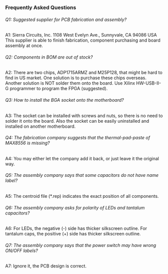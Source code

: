 
### Frequently Asked Questions ###

###### Q1: Suggested supplier for PCB fabrication and assembly? ######

A1: Sierra Circuits, Inc.
    1108 West Evelyn Ave., Sunnyvale, CA 94086 USA 
    This supplier is able to finish fabrication, component purchasing and board assembly at once. 

    
###### Q2: Components in BOM are out of stock? ######

A2: There are two chips, ADP1715ARMZ and M25P128, that might be hard to find in US market. 
    One solution is to purchase these chips overseas. 
    Another solution is NOT solder them onto the board. Use Xilinx HW-USB-II-G programmer to program the FPGA (suggested).
    

###### Q3: How to install the BGA socket onto the motherboard? ######

A3: The socket can be installed with screws and nuts, so there is no need to solder it onto the board.
    Also the socket can be easily uninstalled and installed on another motherboard.
    
    
###### Q4: The fabrication company suggests that the thermal-pad-paste of MAX8556 is missing? ######

A4: You may either let the company add it back, or just leave it the original way.


###### Q5: The assembly company says that some capacitors do not have name label? ######

A5: The centroid file (*.rep) indicates the exact position of all components.


###### Q6: The assembly company asks for polarity of LEDs and tantalum capacitors? ######

A6: For LEDs, the negative (-) side has thicker silkscreen outline.
    For tantalum caps, the positive (+) side has thicker silkscreen outline.
    

###### Q7: The assembly company says that the power switch may have wrong ON/OFF labels? ######

A7: Ignore it, the PCB design is correct.


    